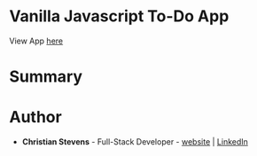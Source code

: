 <h1>Vanilla Javascript To-Do App</h1>
View App <a href="">here</a>

<h1>Summary</h1>
<p></p>

<h1>Author</h1>
<ul>
  <li><b>Christian Stevens</b> - Full-Stack Developer - <a href="https://chris-thedeveloper.com/">website</a> | <a href="https://www.linkedin.com/in/christian-stevens-34367110b/">LinkedIn</a>
</u>
